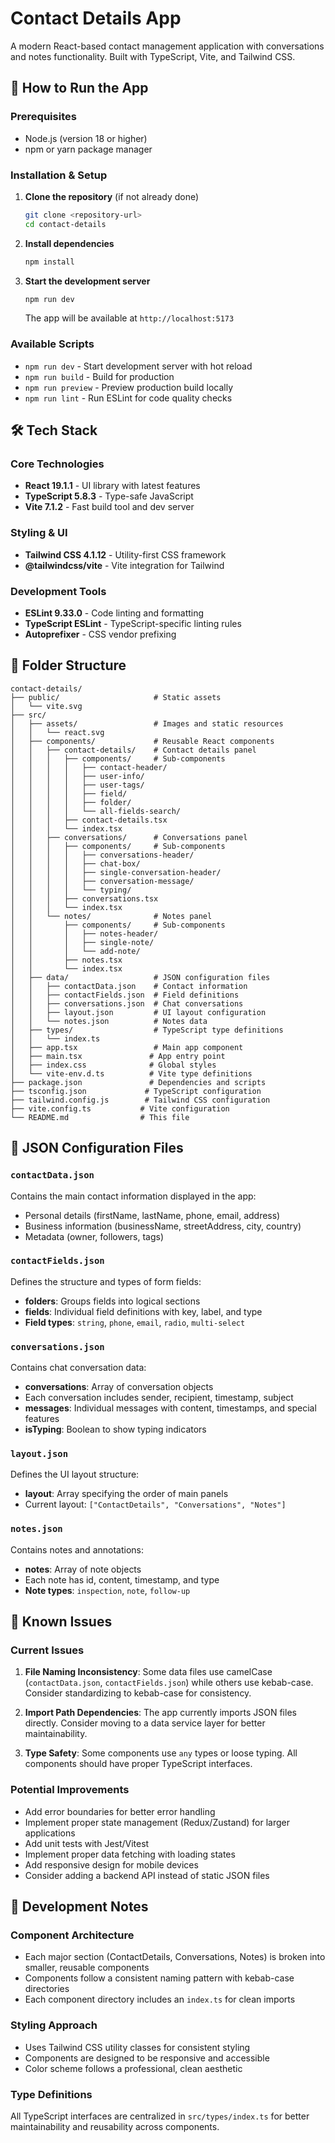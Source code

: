 # Contact Details App

A modern React-based contact management application with conversations and notes functionality. Built with TypeScript, Vite, and Tailwind CSS.

## 🚀 How to Run the App

### Prerequisites
- Node.js (version 18 or higher)
- npm or yarn package manager

### Installation & Setup

1. **Clone the repository** (if not already done)
   ```bash
   git clone <repository-url>
   cd contact-details
   ```

2. **Install dependencies**
   ```bash
   npm install
   ```

3. **Start the development server**
   ```bash
   npm run dev
   ```
   The app will be available at `http://localhost:5173`

### Available Scripts

- `npm run dev` - Start development server with hot reload
- `npm run build` - Build for production
- `npm run preview` - Preview production build locally
- `npm run lint` - Run ESLint for code quality checks

## 🛠️ Tech Stack

### Core Technologies
- **React 19.1.1** - UI library with latest features
- **TypeScript 5.8.3** - Type-safe JavaScript
- **Vite 7.1.2** - Fast build tool and dev server

### Styling & UI
- **Tailwind CSS 4.1.12** - Utility-first CSS framework
- **@tailwindcss/vite** - Vite integration for Tailwind

### Development Tools
- **ESLint 9.33.0** - Code linting and formatting
- **TypeScript ESLint** - TypeScript-specific linting rules
- **Autoprefixer** - CSS vendor prefixing

## 📁 Folder Structure

```
contact-details/
├── public/                     # Static assets
│   └── vite.svg
├── src/
│   ├── assets/                 # Images and static resources
│   │   └── react.svg
│   ├── components/             # Reusable React components
│   │   ├── contact-details/    # Contact details panel
│   │   │   ├── components/     # Sub-components
│   │   │   │   ├── contact-header/
│   │   │   │   ├── user-info/
│   │   │   │   ├── user-tags/
│   │   │   │   ├── field/
│   │   │   │   ├── folder/
│   │   │   │   └── all-fields-search/
│   │   │   ├── contact-details.tsx
│   │   │   └── index.tsx
│   │   ├── conversations/      # Conversations panel
│   │   │   ├── components/     # Sub-components
│   │   │   │   ├── conversations-header/
│   │   │   │   ├── chat-box/
│   │   │   │   ├── single-conversation-header/
│   │   │   │   ├── conversation-message/
│   │   │   │   └── typing/
│   │   │   ├── conversations.tsx
│   │   │   └── index.tsx
│   │   └── notes/              # Notes panel
│   │       ├── components/     # Sub-components
│   │       │   ├── notes-header/
│   │       │   ├── single-note/
│   │       │   └── add-note/
│   │       ├── notes.tsx
│   │       └── index.tsx
│   ├── data/                   # JSON configuration files
│   │   ├── contactData.json    # Contact information
│   │   ├── contactFields.json  # Field definitions
│   │   ├── conversations.json  # Chat conversations
│   │   ├── layout.json         # UI layout configuration
│   │   └── notes.json          # Notes data
│   ├── types/                  # TypeScript type definitions
│   │   └── index.ts
│   ├── app.tsx                 # Main app component
│   ├── main.tsx               # App entry point
│   ├── index.css              # Global styles
│   └── vite-env.d.ts          # Vite type definitions
├── package.json               # Dependencies and scripts
├── tsconfig.json             # TypeScript configuration
├── tailwind.config.js        # Tailwind CSS configuration
├── vite.config.ts           # Vite configuration
└── README.md                # This file
```

## 📄 JSON Configuration Files

### `contactData.json`
Contains the main contact information displayed in the app:
- Personal details (firstName, lastName, phone, email, address)
- Business information (businessName, streetAddress, city, country)
- Metadata (owner, followers, tags)

### `contactFields.json`
Defines the structure and types of form fields:
- **folders**: Groups fields into logical sections
- **fields**: Individual field definitions with key, label, and type
- **Field types**: `string`, `phone`, `email`, `radio`, `multi-select`

### `conversations.json`
Contains chat conversation data:
- **conversations**: Array of conversation objects
- Each conversation includes sender, recipient, timestamp, subject
- **messages**: Individual messages with content, timestamps, and special features
- **isTyping**: Boolean to show typing indicators

### `layout.json`
Defines the UI layout structure:
- **layout**: Array specifying the order of main panels
- Current layout: `["ContactDetails", "Conversations", "Notes"]`

### `notes.json`
Contains notes and annotations:
- **notes**: Array of note objects
- Each note has id, content, timestamp, and type
- **Note types**: `inspection`, `note`, `follow-up`

## 🐛 Known Issues

### Current Issues
1. **File Naming Inconsistency**: Some data files use camelCase (`contactData.json`, `contactFields.json`) while others use kebab-case. Consider standardizing to kebab-case for consistency.

2. **Import Path Dependencies**: The app currently imports JSON files directly. Consider moving to a data service layer for better maintainability.

3. **Type Safety**: Some components use `any` types or loose typing. All components should have proper TypeScript interfaces.

### Potential Improvements
- Add error boundaries for better error handling
- Implement proper state management (Redux/Zustand) for larger applications
- Add unit tests with Jest/Vitest
- Implement proper data fetching with loading states
- Add responsive design for mobile devices
- Consider adding a backend API instead of static JSON files

## 🔧 Development Notes

### Component Architecture
- Each major section (ContactDetails, Conversations, Notes) is broken into smaller, reusable components
- Components follow a consistent naming pattern with kebab-case directories
- Each component directory includes an `index.ts` for clean imports

### Styling Approach
- Uses Tailwind CSS utility classes for consistent styling
- Components are designed to be responsive and accessible
- Color scheme follows a professional, clean aesthetic

### Type Definitions
All TypeScript interfaces are centralized in `src/types/index.ts` for better maintainability and reusability across components.
